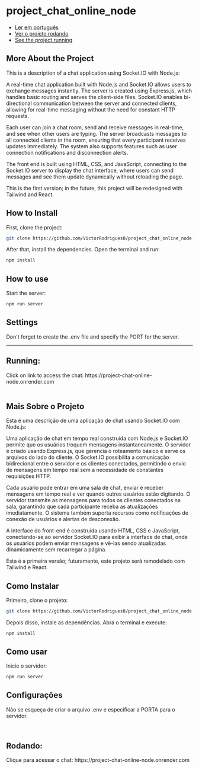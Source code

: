 # project_chat_online_node

<ul>
  <li><a href="#pt-br">Ler em português</a></li>
  <li><a href="#run-pt-br">Ver o projeto rodando</a></li>
  <li><a href="#run-en">See the project running</a></li>
</ul>

## More About the Project

This is a description of a chat application using Socket.IO with Node.js:

A real-time chat application built with Node.js and Socket.IO allows users to exchange messages instantly. The server is created using Express.js, which handles basic routing and serves the client-side files. Socket.IO enables bi-directional communication between the server and connected clients, allowing for real-time messaging without the need for constant HTTP requests.

Each user can join a chat room, send and receive messages in real-time, and see when other users are typing. The server broadcasts messages to all connected clients in the room, ensuring that every participant receives updates immediately. The system also supports features such as user connection notifications and disconnection alerts.

The front end is built using HTML, CSS, and JavaScript, connecting to the Socket.IO server to display the chat interface, where users can send messages and see them update dynamically without reloading the page.

This is the first version; in the future, this project will be redesigned with Tailwind and React.

## How to Install

First, clone the project:

```bash
git clone https://github.com/VictorRodrigues0/project_chat_online_node.git
```

After that, install the dependencies. Open the terminal and run:
```bash
npm install
```
## How to use

Start the server:

```bash
npm run server
```
## Settings

Don't forget to create the .env file and specify the PORT for the server.

<hr>

## Running:

<div id="run-en">Click on link to access the chat: https://project-chat-online-node.onrender.com </div>

<br>

<div id="pt-br">
  
## Mais Sobre o Projeto
</div>

Esta é uma descrição de uma aplicação de chat usando Socket.IO com Node.js:


Uma aplicação de chat em tempo real construída com Node.js e Socket.IO permite que os usuários troquem mensagens instantaneamente. O servidor é criado usando Express.js, que gerencia o roteamento básico e serve os arquivos do lado do cliente. O Socket.IO possibilita a comunicação bidirecional entre o servidor e os clientes conectados, permitindo o envio de mensagens em tempo real sem a necessidade de constantes requisições HTTP.

Cada usuário pode entrar em uma sala de chat, enviar e receber mensagens em tempo real e ver quando outros usuários estão digitando. O servidor transmite as mensagens para todos os clientes conectados na sala, garantindo que cada participante receba as atualizações imediatamente. O sistema também suporta recursos como notificações de conexão de usuários e alertas de desconexão.

A interface do front-end é construída usando HTML, CSS e JavaScript, conectando-se ao servidor Socket.IO para exibir a interface de chat, onde os usuários podem enviar mensagens e vê-las sendo atualizadas dinamicamente sem recarregar a página.

Esta é a primeira versão; futuramente, este projeto será remodelado com Tailwind e React.

## Como Instalar

Primeiro, clone o projeto:

```bash
git clone https://github.com/VictorRodrigues0/project_chat_online_node.git
```
Depois disso, instale as dependências. Abra o terminal e execute:
```terminal
npm install
```
## Como usar

Inicie o servidor:

```bash
npm run server
```
## Configurações

Não se esqueça de criar o arquivo .env e especificar a PORTA para o servidor.

<br>

## Rodando:

<div id="run-pt-br">Clique para acessar o chat: https://project-chat-online-node.onrender.com </div>

